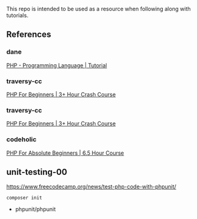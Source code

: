 This repo is intended to be used as a resource when following along with tutorials. 


## References 
### dane 
[PHP - Programming Language | Tutorial](https://www.youtube.com/watch?v=B6CoFlIgh1k&list=PLLAZ4kZ9dFpNJvT-JKogcCySuSznPpXEp)

### traversy-cc 
[PHP For Beginners | 3+ Hour Crash Course](https://www.youtube.com/watch?v=BUCiSSyIGGU&t=6087s)

### traversy-cc 
[PHP For Beginners | 3+ Hour Crash Course](https://www.youtube.com/watch?v=BUCiSSyIGGU&t=6087s)

### codeholic
[PHP For Absolute Beginners | 6.5 Hour Course](https://www.youtube.com/watch?v=2eebptXfEvw&t=19908s)

## unit-testing-00
https://www.freecodecamp.org/news/test-php-code-with-phpunit/

```shell
composer init
```
- phpunit/phpunit